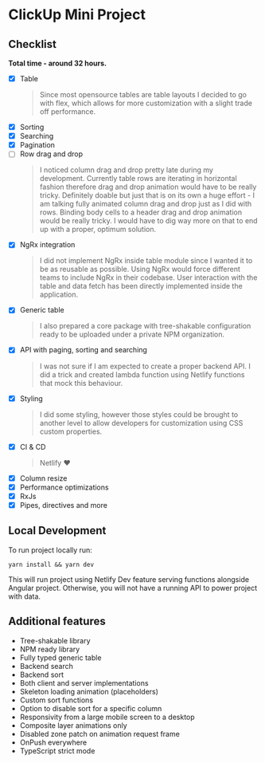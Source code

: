 # ClickUp Mini Project

## Checklist

**Total time - around 32 hours.**

- [x] Table
  > Since most opensource tables are table layouts I decided to go with flex, which allows for more customization with a slight trade off performance.
- [x] Sorting
- [x] Searching
- [x] Pagination
- [ ] Row drag and drop
  > I noticed column drag and drop pretty late during my development. 
  > Currently table rows are iterating in horizontal fashion therefore drag 
  > and drop animation would have to be really tricky. 
  > Definitely doable but just that is on its own a huge effort - I am talking fully animated column drag and drop just as I did with rows. 
  > Binding body cells to a header drag and drop animation would be really tricky. 
  > I would have to dig way more on that to end up with a proper, optimum solution. 
- [x] NgRx integration
  > I did not implement NgRx inside table module since I wanted it to be as reusable as possible. Using NgRx would force different teams to include NgRx in their codebase. 
  > User interaction with the table and data fetch has been directly implemented inside the application.
- [x] Generic table
  > I also prepared a core package with tree-shakable configuration ready to be uploaded under a private NPM organization.
- [x] API with paging, sorting and searching
  > I was not sure if I am expected to create a proper backend API. I did a trick and created lambda function using Netlify functions that mock this behaviour.
- [x] Styling
  > I did some styling, however those styles could be brought to another level to allow developers for customization using CSS custom properties.
- [x] CI & CD
  > Netlify ❤️
- [x] Column resize
- [x] Performance optimizations
- [x] RxJs
- [x] Pipes, directives and more

## Local Development

To run project locally run:

`yarn install && yarn dev`

This will run project using Netlify Dev feature serving functions alongside Angular project.
Otherwise, you will not have a running API to power project with data.

## Additional features

- Tree-shakable library
- NPM ready library
- Fully typed generic table
- Backend search
- Backend sort
- Both client and server implementations
- Skeleton loading animation (placeholders)
- Custom sort functions  
- Option to disable sort for a specific column
- Responsivity from a large mobile screen to a desktop
- Composite layer animations only
- Disabled zone patch on animation request frame
- OnPush everywhere
- TypeScript strict mode
